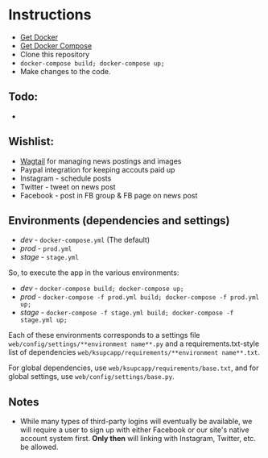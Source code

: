 # Instructions

- [Get Docker](https://www.docker.com/products/overview)
- [Get Docker Compose](https://docs.docker.com/compose/install/)
- Clone this repository
- `docker-compose build; docker-compose up;`
- Make changes to the code.

## Todo:

- 

## Wishlist:

- [Wagtail](https://wagtail.io/) for managing news postings and images
- Paypal integration for keeping accouts paid up
- Instagram - schedule posts
- Twitter - tweet on news post
- Facebook - post in FB group & FB page on news post


## Environments (dependencies and settings)

- *dev* - `docker-compose.yml` (The default)
- *prod* - `prod.yml`
- *stage* - `stage.yml`

So, to execute the app in the various environments:

- *dev* - `docker-compose build; docker-compose up;`
- *prod* - `docker-compose -f prod.yml build; docker-compose -f prod.yml up;`
- *stage* - `docker-compose -f stage.yml build; docker-compose -f stage.yml up;`

Each of these environments corresponds to a settings file `web/config/settings/**environment name**.py` and a requirements.txt-style list of dependencies `web/ksupcapp/requirements/**environment name**.txt`.

For global dependencies, use `web/ksupcapp/requirements/base.txt`, and for global settings, use `web/config/settings/base.py`.

## Notes

- While many types of third-party logins will eventually be available, we will require a user to sign up with either Facebook or our site's native account system first.  **Only then** will linking with Instagram, Twitter, etc. be allowed.
